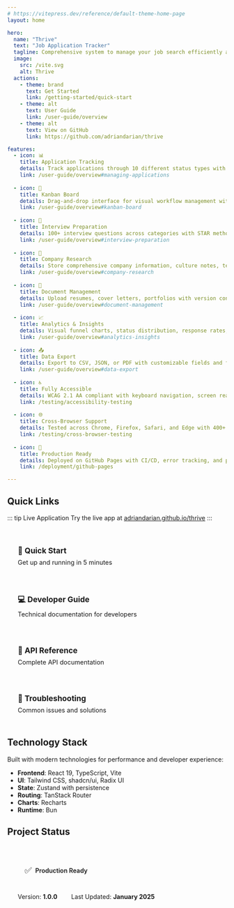 ```yaml
---
# https://vitepress.dev/reference/default-theme-home-page
layout: home

hero:
  name: "Thrive"
  text: "Job Application Tracker"
  tagline: Comprehensive system to manage your job search efficiently and increase your success rate
  image:
    src: /vite.svg
    alt: Thrive
  actions:
    - theme: brand
      text: Get Started
      link: /getting-started/quick-start
    - theme: alt
      text: User Guide
      link: /user-guide/overview
    - theme: alt
      text: View on GitHub
      link: https://github.com/adriandarian/thrive

features:
  - icon: 📊
    title: Application Tracking
    details: Track applications through 10 different status types with smart filtering and search capabilities
    link: /user-guide/overview#managing-applications
  
  - icon: 🎯
    title: Kanban Board
    details: Drag-and-drop interface for visual workflow management with real-time status updates
    link: /user-guide/overview#kanban-board
  
  - icon: 💼
    title: Interview Preparation
    details: 100+ interview questions across categories with STAR method framework and practice mode
    link: /user-guide/overview#interview-preparation
  
  - icon: 🏢
    title: Company Research
    details: Store comprehensive company information, culture notes, tech stack, and interview processes
    link: /user-guide/overview#company-research
  
  - icon: 📄
    title: Document Management
    details: Upload resumes, cover letters, portfolios with version control and tagging system
    link: /user-guide/overview#document-management
  
  - icon: 📈
    title: Analytics & Insights
    details: Visual funnel charts, status distribution, response rates, and custom date range filtering
    link: /user-guide/overview#analytics-insights
  
  - icon: 📤
    title: Data Export
    details: Export to CSV, JSON, or PDF with customizable fields and filtered options
    link: /user-guide/overview#data-export
  
  - icon: ♿
    title: Fully Accessible
    details: WCAG 2.1 AA compliant with keyboard navigation, screen reader optimization, and focus management
    link: /testing/accessibility-testing
  
  - icon: 🌐
    title: Cross-Browser Support
    details: Tested across Chrome, Firefox, Safari, and Edge with 400+ compatibility test points
    link: /testing/cross-browser-testing
  
  - icon: 🚀
    title: Production Ready
    details: Deployed on GitHub Pages with CI/CD, error tracking, and performance monitoring
    link: /deployment/github-pages

---
```


## Quick Links

::: tip Live Application
Try the live app at [adriandarian.github.io/thrive](https://adriandarian.github.io/thrive/)
:::

<div style="display: flex; gap: 1rem; margin-top: 2rem; flex-wrap: wrap;">
  <a href="/getting-started/quick-start" class="feature-card">
    <h3>🚀 Quick Start</h3>
    <p>Get up and running in 5 minutes</p>
  </a>
  
  <a href="/developer-guide/overview" class="feature-card">
    <h3>💻 Developer Guide</h3>
    <p>Technical documentation for developers</p>
  </a>
  
  <a href="/api-reference/complete-api" class="feature-card">
    <h3>📖 API Reference</h3>
    <p>Complete API documentation</p>
  </a>
  
  <a href="/troubleshooting/common-issues" class="feature-card">
    <h3>🔧 Troubleshooting</h3>
    <p>Common issues and solutions</p>
  </a>
</div>

<style>
.feature-card {
  flex: 1;
  min-width: 200px;
  padding: 1.5rem;
  border: 1px solid var(--vp-c-divider);
  border-radius: 8px;
  text-decoration: none;
  transition: all 0.3s;
}

.feature-card:hover {
  border-color: var(--vp-c-brand);
  box-shadow: 0 4px 12px rgba(0, 0, 0, 0.1);
  transform: translateY(-2px);
}

.feature-card h3 {
  margin: 0 0 0.5rem 0;
  font-size: 1.1rem;
}

.feature-card p {
  margin: 0;
  color: var(--vp-c-text-2);
  font-size: 0.9rem;
}

.dark .feature-card:hover {
  box-shadow: 0 4px 12px rgba(0, 0, 0, 0.3);
}
</style>

## Technology Stack

Built with modern technologies for performance and developer experience:

- **Frontend**: React 19, TypeScript, Vite
- **UI**: Tailwind CSS, shadcn/ui, Radix UI
- **State**: Zustand with persistence
- **Routing**: TanStack Router
- **Charts**: Recharts
- **Runtime**: Bun

## Project Status

<div class="project-status">
  <div class="status-badge">
    <span class="status-icon">✅</span>
    <span class="status-text">Production Ready</span>
  </div>
  <div class="status-info">
    <div>Version: <strong>1.0.0</strong></div>
    <div>Last Updated: <strong>January 2025</strong></div>
  </div>
</div>

<style>
.project-status {
  margin: 2rem 0;
  padding: 1.5rem;
  background: var(--vp-c-bg-soft);
  border-radius: 8px;
  display: flex;
  gap: 2rem;
  align-items: center;
  flex-wrap: wrap;
}

.status-badge {
  display: flex;
  align-items: center;
  gap: 0.5rem;
  padding: 0.5rem 1rem;
  background: var(--vp-c-green-soft);
  border-radius: 6px;
}

.status-icon {
  font-size: 1.2rem;
}

.status-text {
  font-weight: 600;
  color: var(--vp-c-green-dark);
}

.dark .status-text {
  color: var(--vp-c-green-light);
}

.status-info {
  display: flex;
  gap: 2rem;
}
</style>
